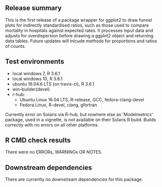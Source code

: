 ## Release summary
This is the first release of a package wrapper for ggplot2 to draw funnel plots for indirectly standardised ratios, such as those used to compare mortality in hospitals against expected rates. It processes input data and adjusts for overdispersion before drawing a ggplot2 object and returning data tables.  Future updates will inlcude methods for proportions and ratios of counts.

## Test environments
* local windows 7, R 3.6.1
* local windows 10, R 3.6.1
* ubuntu 16.04.6 LTS (on travis-ci), R 3.6.1
* win-builder(devel)
* r-hub:
  * Ubuntu Linux 16.04 LTS, R-release, GCC, fedora-clang-devel
  * Fedora Linux, R-devel, clang, gfortran

Currently error on Solaris via R-hub, but nowhere else as 'Modelmetrics' package, used in a vignette, is not available on their Solaris R build. Builds correctly with no errors on all other platforms.

## R CMD check results
There were no ERRORs, WARNINGs OR NOTES.

## Downstream dependencies
There are currently no downstream dependencies for this package.
